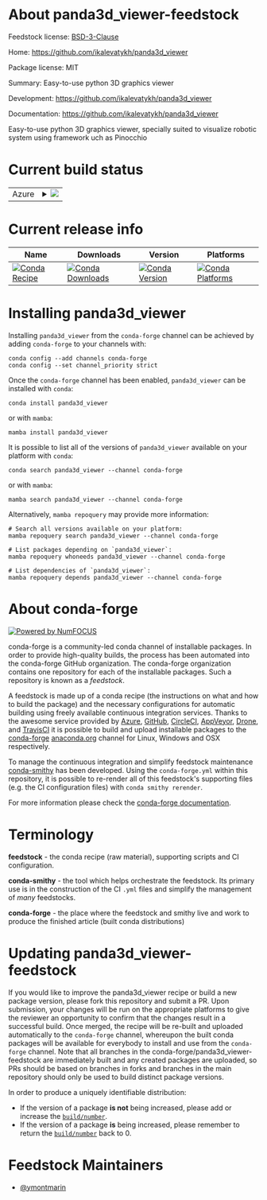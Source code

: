 About panda3d_viewer-feedstock
==============================

Feedstock license: [BSD-3-Clause](https://github.com/conda-forge/panda3d_viewer-feedstock/blob/main/LICENSE.txt)

Home: https://github.com/ikalevatykh/panda3d_viewer

Package license: MIT

Summary: Easy-to-use python 3D graphics viewer

Development: https://github.com/ikalevatykh/panda3d_viewer

Documentation: https://github.com/ikalevatykh/panda3d_viewer

Easy-to-use python 3D graphics viewer, specially
suited to visualize robotic system using framework
uch as Pinocchio


Current build status
====================


<table>
    
  <tr>
    <td>Azure</td>
    <td>
      <details>
        <summary>
          <a href="https://dev.azure.com/conda-forge/feedstock-builds/_build/latest?definitionId=11206&branchName=main">
            <img src="https://dev.azure.com/conda-forge/feedstock-builds/_apis/build/status/panda3d_viewer-feedstock?branchName=main">
          </a>
        </summary>
        <table>
          <thead><tr><th>Variant</th><th>Status</th></tr></thead>
          <tbody><tr>
              <td>linux_64_python3.10.____cpython</td>
              <td>
                <a href="https://dev.azure.com/conda-forge/feedstock-builds/_build/latest?definitionId=11206&branchName=main">
                  <img src="https://dev.azure.com/conda-forge/feedstock-builds/_apis/build/status/panda3d_viewer-feedstock?branchName=main&jobName=linux&configuration=linux%20linux_64_python3.10.____cpython" alt="variant">
                </a>
              </td>
            </tr><tr>
              <td>linux_64_python3.11.____cpython</td>
              <td>
                <a href="https://dev.azure.com/conda-forge/feedstock-builds/_build/latest?definitionId=11206&branchName=main">
                  <img src="https://dev.azure.com/conda-forge/feedstock-builds/_apis/build/status/panda3d_viewer-feedstock?branchName=main&jobName=linux&configuration=linux%20linux_64_python3.11.____cpython" alt="variant">
                </a>
              </td>
            </tr><tr>
              <td>linux_64_python3.12.____cpython</td>
              <td>
                <a href="https://dev.azure.com/conda-forge/feedstock-builds/_build/latest?definitionId=11206&branchName=main">
                  <img src="https://dev.azure.com/conda-forge/feedstock-builds/_apis/build/status/panda3d_viewer-feedstock?branchName=main&jobName=linux&configuration=linux%20linux_64_python3.12.____cpython" alt="variant">
                </a>
              </td>
            </tr><tr>
              <td>linux_64_python3.13.____cp313</td>
              <td>
                <a href="https://dev.azure.com/conda-forge/feedstock-builds/_build/latest?definitionId=11206&branchName=main">
                  <img src="https://dev.azure.com/conda-forge/feedstock-builds/_apis/build/status/panda3d_viewer-feedstock?branchName=main&jobName=linux&configuration=linux%20linux_64_python3.13.____cp313" alt="variant">
                </a>
              </td>
            </tr><tr>
              <td>linux_64_python3.9.____cpython</td>
              <td>
                <a href="https://dev.azure.com/conda-forge/feedstock-builds/_build/latest?definitionId=11206&branchName=main">
                  <img src="https://dev.azure.com/conda-forge/feedstock-builds/_apis/build/status/panda3d_viewer-feedstock?branchName=main&jobName=linux&configuration=linux%20linux_64_python3.9.____cpython" alt="variant">
                </a>
              </td>
            </tr><tr>
              <td>osx_64_python3.10.____cpython</td>
              <td>
                <a href="https://dev.azure.com/conda-forge/feedstock-builds/_build/latest?definitionId=11206&branchName=main">
                  <img src="https://dev.azure.com/conda-forge/feedstock-builds/_apis/build/status/panda3d_viewer-feedstock?branchName=main&jobName=osx&configuration=osx%20osx_64_python3.10.____cpython" alt="variant">
                </a>
              </td>
            </tr><tr>
              <td>osx_64_python3.11.____cpython</td>
              <td>
                <a href="https://dev.azure.com/conda-forge/feedstock-builds/_build/latest?definitionId=11206&branchName=main">
                  <img src="https://dev.azure.com/conda-forge/feedstock-builds/_apis/build/status/panda3d_viewer-feedstock?branchName=main&jobName=osx&configuration=osx%20osx_64_python3.11.____cpython" alt="variant">
                </a>
              </td>
            </tr><tr>
              <td>osx_64_python3.12.____cpython</td>
              <td>
                <a href="https://dev.azure.com/conda-forge/feedstock-builds/_build/latest?definitionId=11206&branchName=main">
                  <img src="https://dev.azure.com/conda-forge/feedstock-builds/_apis/build/status/panda3d_viewer-feedstock?branchName=main&jobName=osx&configuration=osx%20osx_64_python3.12.____cpython" alt="variant">
                </a>
              </td>
            </tr><tr>
              <td>osx_64_python3.13.____cp313</td>
              <td>
                <a href="https://dev.azure.com/conda-forge/feedstock-builds/_build/latest?definitionId=11206&branchName=main">
                  <img src="https://dev.azure.com/conda-forge/feedstock-builds/_apis/build/status/panda3d_viewer-feedstock?branchName=main&jobName=osx&configuration=osx%20osx_64_python3.13.____cp313" alt="variant">
                </a>
              </td>
            </tr><tr>
              <td>osx_64_python3.9.____cpython</td>
              <td>
                <a href="https://dev.azure.com/conda-forge/feedstock-builds/_build/latest?definitionId=11206&branchName=main">
                  <img src="https://dev.azure.com/conda-forge/feedstock-builds/_apis/build/status/panda3d_viewer-feedstock?branchName=main&jobName=osx&configuration=osx%20osx_64_python3.9.____cpython" alt="variant">
                </a>
              </td>
            </tr>
          </tbody>
        </table>
      </details>
    </td>
  </tr>
</table>

Current release info
====================

| Name | Downloads | Version | Platforms |
| --- | --- | --- | --- |
| [![Conda Recipe](https://img.shields.io/badge/recipe-panda3d_viewer-green.svg)](https://anaconda.org/conda-forge/panda3d_viewer) | [![Conda Downloads](https://img.shields.io/conda/dn/conda-forge/panda3d_viewer.svg)](https://anaconda.org/conda-forge/panda3d_viewer) | [![Conda Version](https://img.shields.io/conda/vn/conda-forge/panda3d_viewer.svg)](https://anaconda.org/conda-forge/panda3d_viewer) | [![Conda Platforms](https://img.shields.io/conda/pn/conda-forge/panda3d_viewer.svg)](https://anaconda.org/conda-forge/panda3d_viewer) |

Installing panda3d_viewer
=========================

Installing `panda3d_viewer` from the `conda-forge` channel can be achieved by adding `conda-forge` to your channels with:

```
conda config --add channels conda-forge
conda config --set channel_priority strict
```

Once the `conda-forge` channel has been enabled, `panda3d_viewer` can be installed with `conda`:

```
conda install panda3d_viewer
```

or with `mamba`:

```
mamba install panda3d_viewer
```

It is possible to list all of the versions of `panda3d_viewer` available on your platform with `conda`:

```
conda search panda3d_viewer --channel conda-forge
```

or with `mamba`:

```
mamba search panda3d_viewer --channel conda-forge
```

Alternatively, `mamba repoquery` may provide more information:

```
# Search all versions available on your platform:
mamba repoquery search panda3d_viewer --channel conda-forge

# List packages depending on `panda3d_viewer`:
mamba repoquery whoneeds panda3d_viewer --channel conda-forge

# List dependencies of `panda3d_viewer`:
mamba repoquery depends panda3d_viewer --channel conda-forge
```


About conda-forge
=================

[![Powered by
NumFOCUS](https://img.shields.io/badge/powered%20by-NumFOCUS-orange.svg?style=flat&colorA=E1523D&colorB=007D8A)](https://numfocus.org)

conda-forge is a community-led conda channel of installable packages.
In order to provide high-quality builds, the process has been automated into the
conda-forge GitHub organization. The conda-forge organization contains one repository
for each of the installable packages. Such a repository is known as a *feedstock*.

A feedstock is made up of a conda recipe (the instructions on what and how to build
the package) and the necessary configurations for automatic building using freely
available continuous integration services. Thanks to the awesome service provided by
[Azure](https://azure.microsoft.com/en-us/services/devops/), [GitHub](https://github.com/),
[CircleCI](https://circleci.com/), [AppVeyor](https://www.appveyor.com/),
[Drone](https://cloud.drone.io/welcome), and [TravisCI](https://travis-ci.com/)
it is possible to build and upload installable packages to the
[conda-forge](https://anaconda.org/conda-forge) [anaconda.org](https://anaconda.org/)
channel for Linux, Windows and OSX respectively.

To manage the continuous integration and simplify feedstock maintenance
[conda-smithy](https://github.com/conda-forge/conda-smithy) has been developed.
Using the ``conda-forge.yml`` within this repository, it is possible to re-render all of
this feedstock's supporting files (e.g. the CI configuration files) with ``conda smithy rerender``.

For more information please check the [conda-forge documentation](https://conda-forge.org/docs/).

Terminology
===========

**feedstock** - the conda recipe (raw material), supporting scripts and CI configuration.

**conda-smithy** - the tool which helps orchestrate the feedstock.
                   Its primary use is in the construction of the CI ``.yml`` files
                   and simplify the management of *many* feedstocks.

**conda-forge** - the place where the feedstock and smithy live and work to
                  produce the finished article (built conda distributions)


Updating panda3d_viewer-feedstock
=================================

If you would like to improve the panda3d_viewer recipe or build a new
package version, please fork this repository and submit a PR. Upon submission,
your changes will be run on the appropriate platforms to give the reviewer an
opportunity to confirm that the changes result in a successful build. Once
merged, the recipe will be re-built and uploaded automatically to the
`conda-forge` channel, whereupon the built conda packages will be available for
everybody to install and use from the `conda-forge` channel.
Note that all branches in the conda-forge/panda3d_viewer-feedstock are
immediately built and any created packages are uploaded, so PRs should be based
on branches in forks and branches in the main repository should only be used to
build distinct package versions.

In order to produce a uniquely identifiable distribution:
 * If the version of a package **is not** being increased, please add or increase
   the [``build/number``](https://docs.conda.io/projects/conda-build/en/latest/resources/define-metadata.html#build-number-and-string).
 * If the version of a package **is** being increased, please remember to return
   the [``build/number``](https://docs.conda.io/projects/conda-build/en/latest/resources/define-metadata.html#build-number-and-string)
   back to 0.

Feedstock Maintainers
=====================

* [@ymontmarin](https://github.com/ymontmarin/)

